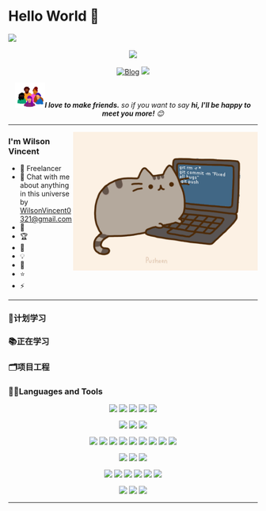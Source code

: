 # Hello World 👋

![](https://readme-typing-svg.herokuapp.com?font=Fira+Code&pause=1000&width=435&lines=print('Hellow+world!'))

<p align="center">
  <img src="https://github-readme-stats.vercel.app/api?username=WilsonVincent&count_private=true&show_icons=true&theme=great-gatsby">
</p>
<p align="center">
	<a href="https://wilsonvincent.github.io"><img src="https://img.shields.io/badge/Welcome%20to%20my%20Blog-orange" alt="Blog"></a>
	<a href="mailto:wilsonvincent0321@gmail.com"><img src="https://img.shields.io/badge/-wilsonvincent0321@gmail.com-c14438?style=flat-square&logo=Gmail&logoColor=white&link=mailto:wilsonvincent0321@gmail.com"></a>
</p>


<p align="center">
  <img src="README.assets/giphy.gif" width="60"><em><b>I love to make friends.</b> so if you want to say <b>hi, I'll be happy to meet you more!</b> 😊</em>
</p>


---
<img height="280" align="right" alt="GIF" src="README.assets/pusheencode.gif" />

### I'm Wilson Vincent

- 🔭 Freelancer
- 💬 Chat with me about anything in this universe by WilsonVincent0321@gmail.com
- 🙋 
- 🏆 
- 🤖️ 
- 💡 
- 🌱
- :star:
- ⚡ 







-----
### 📝计划学习

### 📚正在学习

### 🗂️项目工程

### 🧑‍💻Languages and Tools

<p align="center">
  <img height="40" src="https://cdn.jsdelivr.net/gh/devicons/devicon/icons/java/java-original.svg" />
  <img height="40" src="https://cdn.jsdelivr.net/gh/devicons/devicon/icons/spring/spring-original-wordmark.svg" />
  <img height="40" src="https://cdn.jsdelivr.net/gh/devicons/devicon/icons/android/android-plain-wordmark.svg" />
  <img height="40" src="https://cdn.jsdelivr.net/gh/devicons/devicon/icons/python/python-original.svg" />
  <img height="40" src="https://cdn.jsdelivr.net/gh/devicons/devicon/icons/bash/bash-original.svg" />
</p>

<p align="center">
	<img height="40" src="https://cdn.jsdelivr.net/gh/devicons/devicon/icons/mysql/mysql-original.svg" />
	<img height="40" src="https://cdn.jsdelivr.net/gh/devicons/devicon/icons/postgresql/postgresql-plain.svg" />
	<img height="40" src="https://cdn.jsdelivr.net/gh/devicons/devicon/icons/redis/redis-plain.svg" />
</p>
<p align="center">
  <img height="40" src="https://cdn.jsdelivr.net/gh/devicons/devicon/icons/flutter/flutter-original.svg" />
  <img height="40" src="https://cdn.jsdelivr.net/gh/devicons/devicon/icons/html5/html5-original.svg" />
  <img height="40" src="https://cdn.jsdelivr.net/gh/devicons/devicon/icons/css3/css3-original.svg" />
  <img height="40" src="https://cdn.jsdelivr.net/gh/devicons/devicon/icons/javascript/javascript-original.svg" />
  <img height="40" src="https://cdn.jsdelivr.net/gh/devicons/devicon/icons/jquery/jquery-original.svg" />
	<img height="40" src="https://cdn.jsdelivr.net/gh/devicons/devicon/icons/vuejs/vuejs-plain.svg" />
	<img height="40" src="https://cdn.jsdelivr.net/gh/devicons/devicon/icons/npm/npm-original-wordmark.svg" />
  <img height="40" src="https://cdn.jsdelivr.net/gh/devicons/devicon/icons/nodejs/nodejs-original.svg" />
	<img height="40" src="https://cdn.jsdelivr.net/gh/devicons/devicon/icons/webpack/webpack-original.svg" />
</p>

<p align="center">
	<img height="40" src="https://cdn.jsdelivr.net/gh/devicons/devicon/icons/docker/docker-plain.svg" />
	<img height="40" src="https://cdn.jsdelivr.net/gh/devicons/devicon/icons/nginx/nginx-original.svg" />
	<img height="40" src="https://cdn.jsdelivr.net/gh/devicons/devicon/icons/tomcat/tomcat-original.svg" />
</p>

<p align="center">
  <img height="40" src="https://cdn.jsdelivr.net/gh/devicons/devicon/icons/jetbrains/jetbrains-original.svg" />
  <img height="40" src="https://cdn.jsdelivr.net/gh/devicons/devicon/icons/androidstudio/androidstudio-original.svg" />
  <img height="40" src="https://cdn.jsdelivr.net/gh/devicons/devicon/icons/git/git-original.svg" />
  <img height="40" src="https://cdn.jsdelivr.net/gh/devicons/devicon/icons/github/github-original.svg" />
  <img height="40" src="https://cdn.jsdelivr.net/gh/devicons/devicon/icons/gitlab/gitlab-original.svg" />
  <img height="40" src="https://cdn.jsdelivr.net/gh/devicons/devicon/icons/vscode/vscode-original.svg" />
</p>


<p align="center">
	<img height="40" src="https://cdn.jsdelivr.net/gh/devicons/devicon/icons/linux/linux-plain.svg" />
	<img height="40" src="https://cdn.jsdelivr.net/gh/devicons/devicon/icons/ubuntu/ubuntu-plain.svg" />
	<img height="40" src="https://cdn.jsdelivr.net/gh/devicons/devicon/icons/centos/centos-original.svg" />
</p>

---

